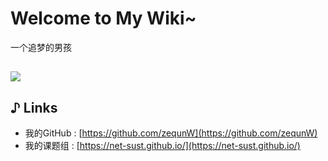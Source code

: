 # Welcome to My Wiki~

一个追梦的男孩

![](E:/微信图片_20211227130233.jpg)
---
## ♪ Links

- 我的GitHub : [https://github.com/zequnW](https://github.com/zequnW)
- 我的课题组 : [https://net-sust.github.io/](https://net-sust.github.io/)